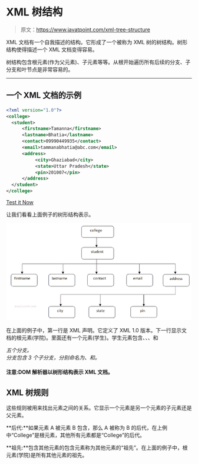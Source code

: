 # XML 树结构

> 原文：<https://www.javatpoint.com/xml-tree-structure>

XML 文档有一个自我描述的结构。它形成了一个被称为 XML 树的树结构。树形结构使得描述一个 XML 文档变得容易。

树结构包含根元素(作为父元素)、子元素等等。从根开始遍历所有后续的分支、子分支和叶节点是非常容易的。

* * *

## 一个 XML 文档的示例

```xml
<?xml version="1.0"?>
<college>
  <student>
      <firstname>Tamanna</firstname>
      <lastname>Bhatia</lastname>
      <contact>09990449935</contact>
      <email>tammanabhatia@abc.com</email>
      <address>
           <city>Ghaziabad</city>
           <state>Uttar Pradesh</state>
           <pin>201007</pin>
      </address>
  </student>
</college> 

```

[Test it Now](https://www.javatpoint.com/xmlpages/xmltree.xml)

让我们看看上面例子的树形结构表示。

![XML Tree](img/96e6680a346fcac4e79b30739fd03114.png)

在上面的例子中，第一行是 XML 声明。它定义了 XML 1.0 版本。下一行显示文档的根元素(学院)。里面还有一个元素(学生)。学生元素包含<firstname>、<lastname>、<contact>、<email>和</email></contact></lastname></firstname>

<address>五个分支。</address>

<address>分支包含 3 个子分支，分别命名为<city>、<state>和<pin>。</pin></state></city></address>

#### 注意:DOM 解析器以树形结构表示 XML 文档。

## XML 树规则

这些规则被用来找出元素之间的关系。它显示一个元素是另一个元素的子元素还是父元素。

**后代:**如果元素 A 被元素 B 包含，那么 A 被称为 B 的后代，在上例中“College”是根元素，其他所有元素都是“College”的后代。

**祖先:**包含其他元素的包含元素称为其他元素的“祖先”。在上面的例子中，根元素(学院)是所有其他元素的祖先。